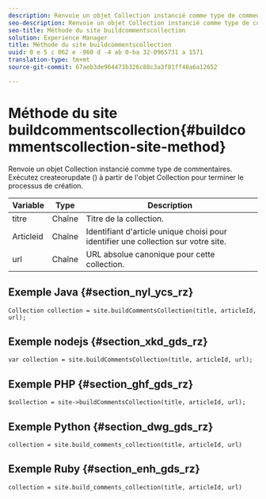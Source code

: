 ```yaml
---
description: Renvoie un objet Collection instancié comme type de commentaires. Exécutez createorupdate () à partir de l'objet Collection pour terminer le processus de création.
seo-description: Renvoie un objet Collection instancié comme type de commentaires. Exécutez createorupdate () à partir de l'objet Collection pour terminer le processus de création.
seo-title: Méthode du site buildcommentscollection
solution: Experience Manager
title: Méthode du site buildcommentscollection
uuid: 0 e 5 c 062 e -960 d -4 ab 0-ba 32-0965731 a 1571
translation-type: tm+mt
source-git-commit: 67aeb3de964473b326c88c3a3f81ff48a6a12652

---
```



# Méthode du site buildcommentscollection{#buildcommentscollection-site-method}

Renvoie un objet Collection instancié comme type de commentaires. Exécutez createorupdate () à partir de l&#39;objet Collection pour terminer le processus de création.

| Variable | Type | Description |
|--- |--- |--- |
| titre | Chaîne | Titre de la collection. |
| Articleid | Chaîne | Identifiant d&#39;article unique choisi pour identifier une collection sur votre site. |
| url | Chaîne | URL absolue canonique pour cette collection. |

## Exemple Java {#section_nyl_ycs_rz}

```
Collection collection = site.buildCommentsCollection(title, articleId, url);
```

## Exemple nodejs {#section_xkd_gds_rz}

```
var collection = site.buildCommentsCollection(title, articleId, url); 
```

## Exemple PHP {#section_ghf_gds_rz}

```
$collection = site->buildCommentsCollection(title, articleId, url); 
```

## Exemple Python {#section_dwg_gds_rz}

```
collection = site.build_comments_collection(title, articleId, url) 
```

## Exemple Ruby {#section_enh_gds_rz}

```
collection = site.build_comments_collection(title, articleId, url) 
```
